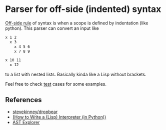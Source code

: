 # Parser for off-side (indented) syntax

[Off-side rule](https://en.wikipedia.org/wiki/Off-side_rule) of syntax is when a scope is defined by indentation (like python).
This parser can convert an input like

```txt
x 1 2
  x 3
    x 4 5 6
    x 7 8 9

x 10 11
  x 12
```

to a list with nested lists. Basically kinda like a Lisp without brackets.

Feel free to check [test](/tests/cases) cases for some examples.

## References

- [stevekinney/dropbear](https://github.com/stevekinney/dropbear)
- [(How to Write a (Lisp) Interpreter (in Python))](https://norvig.com/lispy.html)
- [AST Explorer](https://astexplorer.net)
